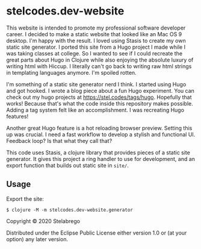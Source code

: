 # stelcodes.dev-website

This website is intended to promote my professional software developer career. I decided to make a static website that looked like an Mac OS 9 desktop. I'm happy with the result. I loved using Stasis to create my own static site generator. I ported this site from a Hugo project I made while I was taking classes at college. So I wanted to see if I could recreate the great parts about Hugo in Clojure while also enjoying the absolute luxury of writing html with Hiccup. I literally can't go back to writing raw html strings in templating languages anymore. I'm spoiled rotten.

I'm something of a static site generator nerd I think. I started using Hugo and got hooked. I wrote a blog piece about a fun Hugo experiment. You can check out my hugo projects at https://stel.codes/tags/hugo. Hopefully that works! Because that's what the code inside this repository makes possible. Adding a tag system felt like an accomplishment. I was recreating Hugo features!

Another great Hugo feature is a hot reloading browser preview. Setting this up was crucial. I need a fast workflow to develop a stylish and functional UI. Feedback loop? Is that what they call that?

This code uses Stasis, a clojure library that provides pieces of a static site generator. It gives this project a ring handler to use for development, and an export function that builds out static site in `site/`.

## Usage

Export the site:

    $ clojure -M -m stelcodes.dev-website.generator


Copyright © 2020 Stelabrego

Distributed under the Eclipse Public License either version 1.0 or (at
your option) any later version.

